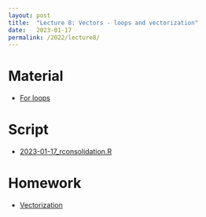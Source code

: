 ```yaml
---
layout: post
title:  "Lecture 8: Vectors - loops and vectorization"
date:   2023-01-17
permalink: /2022/lecture8/
---
```


# Material

- [For loops](https://adamkocsis.github.io/rkheion/2_Advanced_Beginner/09_for_loops/the_for_loop.html)

# Script
- [2023-01-17_rconsolidation.R]({{site.url}}{{site.baseurl}}/data/scripts/2023-01-17-rconsolidation.R) 

# Homework 
- [Vectorization](https://adamkocsis.github.io/rkheion/2_Advanced_Beginner/11_vectorization/)
